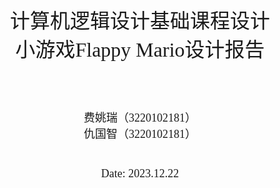 <div align=center STYLE="page-break-after: always;">
    <font size = 6 face="宋体">
		<br/><br/><br/><br/>
        计算机逻辑设计基础课程设计<br/>
		小游戏Flappy Mario设计报告<br/>
		<br/><br/>
    </font>
    <font size = 4 face="宋体" >
		费姚瑞（3220102181）<br/>
		仇国智（3220102181）<br/>
        <br/>
        <br/>
        Date: 2023.12.22<br/>
        <br/><br/><br/><br/><br/><br/><br/><br/><br/>
    </font>
</div>